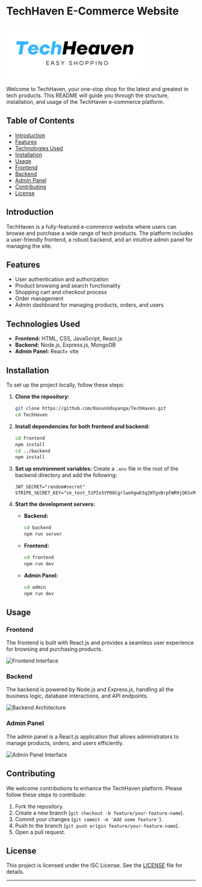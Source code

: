 
# TechHaven E-Commerce Website

![TechHaven Logo](TechHeaven/Frontend/src/assets/Tech.png)

Welcome to TechHaven, your one-stop shop for the latest and greatest in tech products. This README will guide you through the structure, installation, and usage of the TechHaven e-commerce platform.

## Table of Contents
- [Introduction](#introduction)
- [Features](#features)
- [Technologies Used](#technologies-used)
- [Installation](#installation)
- [Usage](#usage)
- [Frontend](#frontend)
- [Backend](#backend)
- [Admin Panel](#admin-panel)
- [Contributing](#contributing)
- [License](#license)

## Introduction

TechHaven is a fully-featured e-commerce website where users can browse and purchase a wide range of tech products. The platform includes a user-friendly frontend, a robust backend, and an intuitive admin panel for managing the site.

## Features

- User authentication and authorization
- Product browsing and search functionality
- Shopping cart and checkout process
- Order management
- Admin dashboard for managing products, orders, and users

## Technologies Used

- **Frontend:** HTML, CSS, JavaScript, React.js
- **Backend:** Node.js, Express.js, MongoDB
- **Admin Panel:** React+ vite

## Installation

To set up the project locally, follow these steps:

1. **Clone the repository:**
   ```sh
   git clone https://github.com/KasunUdayanga/TechHaven.git
   cd TechHaven
   ```

2. **Install dependencies for both frontend and backend:**
   ```sh
   cd frontend
   npm install
   cd ../backend
   npm install
   ```

3. **Set up environment variables:**
   Create a `.env` file in the root of the backend directory and add the following:
   ```
   JWT_SECRET="random#secret"
   STRIPE_SECRET_KEY="sk_test_51PIo5YP08CgrlweXgwO3q2HTgxBrpFWR9jQ6SxMcuA17NwmCHykVXgoxwziEVvfOCLRAPFOR2867XTbWNFzS5vjT00LUimaZHY"
   ```

4. **Start the development servers:**
   - **Backend:**
     ```sh
     cd backend
     npm run server
     ```
   - **Frontend:**
     ```sh
     cd frontend
     npm run dev
     ```
   - **Admin Panel:**
     ```sh
     cd admin
     npm run dev
     ```

## Usage

### Frontend

The frontend is built with React.js and provides a seamless user experience for browsing and purchasing products.

![Frontend Interface](path/to/frontend_screenshot.png)

### Backend

The backend is powered by Node.js and Express.js, handling all the business logic, database interactions, and API endpoints.

![Backend Architecture](path/to/backend_diagram.png)

### Admin Panel

The admin panel is a React.js application that allows administrators to manage products, orders, and users efficiently.

![Admin Panel Interface](path/to/admin_panel_screenshot.png)

## Contributing

We welcome contributions to enhance the TechHaven platform. Please follow these steps to contribute:

1. Fork the repository.
2. Create a new branch (`git checkout -b feature/your-feature-name`).
3. Commit your changes (`git commit -m 'Add some feature'`).
4. Push to the branch (`git push origin feature/your-feature-name`).
5. Open a pull request.

## License

This project is licensed under the ISC License. See the [LICENSE](LICENSE) file for details.

---
